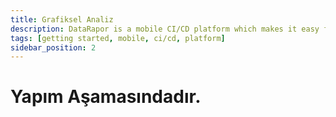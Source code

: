 ```yaml
---
title: Grafiksel Analiz
description: DataRapor is a mobile CI/CD platform which makes it easy for you to manage the lifecycle of your mobile applications.
tags: [getting started, mobile, ci/cd, platform]
sidebar_position: 2
---
```

# Yapım Aşamasındadır.